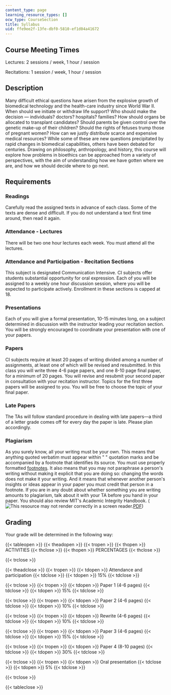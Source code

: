```yaml
---
content_type: page
learning_resource_types: []
ocw_type: CourseSection
title: Syllabus
uid: ffe9ee2f-13fe-dbf0-5810-ef1d04a41672
---
```


Course Meeting Times
--------------------

Lectures: 2 sessions / week, 1 hour / session

Recitations: 1 session / week, 1 hour / session

Description
-----------

Many difficult ethical questions have arisen from the explosive growth of biomedical technology and the health-care industry since World War II. When should we initiate or withdraw life support? Who should make the decision — individuals? doctors? hospitals? families? How should organs be allocated to transplant candidates? Should parents be given control over the genetic make-up of their children? Should the rights of fetuses trump those of pregnant women? How can we justly distribute scarce and expensive medical resources? While some of these are new questions precipitated by rapid changes in biomedical capabilities, others have been debated for centuries. Drawing on philosophy, anthropology, and history, this course will explore how problems in bioethics can be approached from a variety of perspectives, with the aim of understanding how we have gotten where we are, and how we should decide where to go next.

Requirements
------------

### Readings

Carefully read the assigned texts in advance of each class. Some of the texts are dense and difficult. If you do not understand a text first time around, then read it again.

### Attendance - Lectures

There will be two one hour lectures each week. You must attend all the lectures.

### Attendance and Participation - Recitation Sections

This subject is designated Communication Intensive. CI subjects offer students substantial opportunity for oral expression. Each of you will be assigned to a weekly one hour discussion session, where you will be expected to participate actively. Enrollment in these sections is capped at 18.

### Presentations

Each of you will give a formal presentation, 10-15 minutes long, on a subject determined in discussion with the instructor leading your recitation section. You will be strongly encouraged to coordinate your presentation with one of your papers.

### Papers

CI subjects require at least 20 pages of writing divided among a number of assignments, at least one of which will be revised and resubmitted. In this class you will write three 4-6 page papers, and one 8-10 page final paper, for a minimum of 20 pages. You will revise and resubmit your second paper in consultation with your recitation instructor. Topics for the first three papers will be assigned to you. You will be free to choose the topic of your final paper.

### Late Papers

The TAs will follow standard procedure in dealing with late papers—a third of a letter grade comes off for every day the paper is late. Please plan accordingly.

### Plagiarism

As you surely know, all your writing must be your own. This means that anything quoted verbatim must appear within " " quotation marks and be accompanied by a footnote that identifies its source. You must use properly formatted [footnotes](http://libguides.mit.edu/citing). It also means that you may not paraphrase a person's writing without making it explicit that you are doing so: changing the words does not make it your writing. And it means that whenever another person's insights or ideas appear in your paper you must credit that person in a footnote. If you are in any doubt about whether something you are writing amounts to plagiarism, talk about it with your TA before you hand in your paper. You should also review MIT's Academic Integrity Handbook. (![This resource may not render correctly in a screen reader.](/images/inacessible.gif)[PDF](http://web.mit.edu/academicintegrity/handbook/handbook.pdf))

Grading
-------

Your grade will be determined in the following way:

{{< tableopen >}}
{{< theadopen >}}
{{< tropen >}}
{{< thopen >}}
ACTIVITIES
{{< thclose >}}
{{< thopen >}}
PERCENTAGES
{{< thclose >}}

{{< trclose >}}

{{< theadclose >}}
{{< tropen >}}
{{< tdopen >}}
Attendance and participation
{{< tdclose >}}
{{< tdopen >}}
15%
{{< tdclose >}}

{{< trclose >}}
{{< tropen >}}
{{< tdopen >}}
Paper 1 (4-6 pages)
{{< tdclose >}}
{{< tdopen >}}
15%
{{< tdclose >}}

{{< trclose >}}
{{< tropen >}}
{{< tdopen >}}
Paper 2 (4-6 pages)
{{< tdclose >}}
{{< tdopen >}}
10%
{{< tdclose >}}

{{< trclose >}}
{{< tropen >}}
{{< tdopen >}}
Rewrite (4-6 pages)
{{< tdclose >}}
{{< tdopen >}}
10%
{{< tdclose >}}

{{< trclose >}}
{{< tropen >}}
{{< tdopen >}}
Paper 3 (4-6 pages)
{{< tdclose >}}
{{< tdopen >}}
15%
{{< tdclose >}}

{{< trclose >}}
{{< tropen >}}
{{< tdopen >}}
Paper 4 (8-10 pages)
{{< tdclose >}}
{{< tdopen >}}
30%
{{< tdclose >}}

{{< trclose >}}
{{< tropen >}}
{{< tdopen >}}
Oral presentation
{{< tdclose >}}
{{< tdopen >}}
5%
{{< tdclose >}}

{{< trclose >}}

{{< tableclose >}}